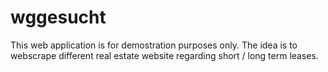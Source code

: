 # wggesucht

This web application is for demostration purposes only. The idea is to webscrape different real estate website regarding short / long term leases.
